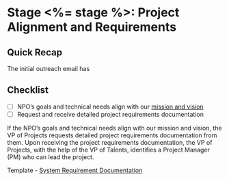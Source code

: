 # Stage <%= stage %>: Project Alignment and Requirements

## Quick Recap

The initial outreach email has

## Checklist

- [ ] NPO’s goals and technical needs align with our [mission and vision](https://cublueprint.org)
- [ ] Request and receive detailed project requirements documentation

If the NPO’s goals and technical needs align with our mission and vision, the VP of Projects requests detailed project requirements documentation from them. Upon receiving the project requirements documentation, the VP of Projects, with the help of the VP of Talents, identifies a Project Manager (PM) who can lead the project.

Template - [System Requirement Documentation](https://docs.google.com/document/d/1cjPPw5dUv6EaQRuXFZsaxXnugg8hZZ-JSToffKeohpw/edit?tab=t.0)
